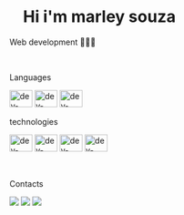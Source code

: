 <div id="user-content-toc">
  <ul>
    <summary><h1>Hi i'm marley souza</h1></summary>
</div>

<div style-"display: inline_block">

  <p>Web development 👨🏾‍💻 </p>
  
</div>

<div><br>
  
  <p>Languages<p>
  <img height="30px" width="40px" src="https://skillicons.dev/icons?i=html" alt="dev-lang">
  <img height="30px" width="40px" src="https://skillicons.dev/icons?i=css" alt="dev-lang">
  <img height="30px" width="40px" src="https://skillicons.dev/icons?i=js" alt="dev-lang">
  <p>technologies<p>   
  <img height="30px" width="40px" src="https://skillicons.dev/icons?i=nodejs" alt="dev-lang">
  <img height="30px" width="40px" src="https://skillicons.dev/icons?i=react" alt="dev-lang"> 
  <img height="30px" width="40px" src="https://skillicons.dev/icons?i=vite" alt="dev-lang">
  <img height="30px" width="40px" src="https://skillicons.dev/icons?i=bootstrap" alt="dev-lang">
</div>

<div><br>
  
  <p>Contacts<p>
  <a href="https://www.linkedin.com/in/marley-souza-da-costa-41b606301"><img src="https://img.shields.io/badge/linkedin-0077B5?style=for-the-badge&logo=linkedin&logoColor=white"></a>
  <a href="mailto:ctt.marley@outlook.com"><img src="https://img.shields.io/badge/email-0264db?style=for-the-badge&logo=microsoft&logoColor=white"></a>
  <a href="https://www.instagram.com/marley_developer?igsh=cHk5cnk0ZW83ZXVp"><img src="https://img.shields.io/badge/Instagram-C13584?style=for-the-badge&logo=instagram&logoColor=white"></a>
    
</div>
